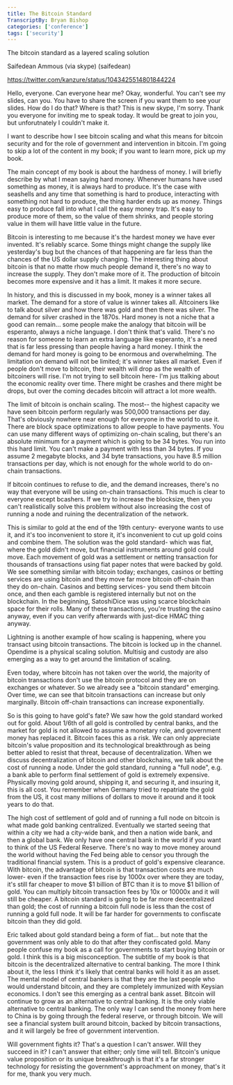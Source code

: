 ```yaml
---
title: The Bitcoin Standard
TranscriptBy: Bryan Bishop
categories: ['conference']
tags: ['security']
---
```


The bitcoin standard as a layered scaling solution

Saifedean Ammous (via skype) (saifedean)

<https://twitter.com/kanzure/status/1043425514801844224>

Hello, everyone. Can everyone hear me? Okay, wonderful. You can't see my slides, can you. You have to share the screen if you want them to see your slides. How do I do that? Where is that?  This is new skype, I'm sorry. Thank you everyone for inviting me to speak today. It would be great to join you, but unforutnately I couldn't make it.

I want to describe how I see bitcoin scaling and what this means for bitcoin security and for the role of government and intervention in bitcoin. I'm going to skip a lot of the content in my book; if you want to learn more, pick up my book.

The main concept of my book is about the hardness of money. I will briefly describe by what I mean saying hard money. Whenever humans have used something as money, it is always hard to produce. It's the case with seashells and any time that something is hard to produce, interacting with something not hard to produce, the thing harder ends up as money. Things easy to produce fall into what I call the easy money trap. It's easy to produce more of them, so the value of them shrinks, and people storing value in them will have little value in the future.

Bitcoin is interesting to me because it's the hardest money we have ever invented. It's reliably scarce. Some things might change the supply like yesterday's bug but the chances of that happening are far less than the chances of the US dollar supply changing. The interesting thing about bitcoin is that no matte rhow much people demand it, there's no way to increase the supply. They don't make more of it. The production of bitcoin becomes more expensive and it has a limit. It makes it more secure.

In history, and this is discussed in my book, money is a winner takes all market. The demand for a store of value is winner takes all. Altcoiners like to talk about silver and how there was gold and then there was silver. The demand for silver crashed in the 1870s. Hard money is not a niche that a good can remain... some people make the analogy that bitcoin will be esperanto, always a niche language. I don't think that's valid. There's no reason for someone to learn an extra language like esperanto, it's a need that is far less pressing than people having a hard money. I think the demand for hard money is going to be enormous and overwhelming. The limitation on demand will not be limited; it's winner takes all market. Even if people don't move to bitcoin, their wealth will drop as the wealth of bitcoiners will rise. I'm not trying to sell bitcoin here- I'm jus ttalking about the economic reality over time. There might be crashes and there might be drops, but over the coming decades bitcoin will attract a lot more wealth.

The limit of bitcoin is onchain scaling. The most-- the highest capacity we have seen bitcoin perform regularly was 500,000 transactions per day. That's obviously nowhere near enough for everyone in the world to use it. There are block space optimizations to allow people to have payments. You can use many different ways of optimizing on-chain scaling, but there's an absolute minimum for a payment which is going to be 34 bytes. You run into this hard limit. You can't make a payment with less than 34 bytes. If you assume 2 megabyte blocks, and 34 byte transactions, you have 8.5 million transactions per day, which is not enough for the whole world to do on-chain transactions.

If bitcoin continues to refuse to die, and the demand increases, there's no way that everyone will be using on-chain transactions. This much is clear to everyone except bcashers. If we try to increase the blocksize, then you can't realistically solve this problem without also increasing the cost of running a node and ruining the decentralization of the network.

This is similar to gold at the end of the 19th century- everyone wants to use it, and it's too inconvenient to store it, it's inconvenient to cut up gold coins and combine them. The solution was the gold standard- which was fiat, where the gold didn't move, but financial instruments around gold could move. Each movement of gold was a settlement or netting transaction for thousands of transactions using fiat paper notes that were backed by gold. We see something similar with bitcoin today; exchanges, casinos or betting services are using bitcoin and they move far more bitcoin off-chain than they do on-chain. Casinos and betting services- you send them bitcoin once, and then each gamble is registered internally but not on the blockchain. In the beginning, SatoshiDice was using scarce blockchain space for their rolls. Many of these transactions, you're trusting the casino anyway, even if you can verify afterwards with just-dice HMAC thing anyway.

Lightning is another example of how scaling is happening, where you transact using bitcoin transactions. The bitcoin is locked up in the channel. Opendime is a physical scaling solution. Multisig and custody are also emerging as a way to get around the limitation of scaling.

Even today, where bitcoin has not taken over the world, the majority of bitcoin transactions don't use the bitcoin protocol and they are on exchanges or whatever. So we already see a "bitcoin standard" emerging. Over time, we can see that bitcoin transactions can increase but only marginally. Bitcoin off-chain transactions can increase exponentially.

So is this going to have gold's fate? We saw how the gold standard worked out for gold. About 1/6th of all gold is controlled by central banks, and the market for gold is not allowed to assume a monetary role, and government money has replaced it. Bitcoin faces this as a risk. We can only appreciate bitcoin's value proposition and its technological breakthrough as being better abled to resist that threat, because of decentralization. When we discuss decentralization of bitcoin and other blockchains, we talk about the cost of running a node. Under the gold standard, running a "full node", e.g. a bank able to perform final settlement of gold is extremely expensive. Physically moving gold around, shipping it, and securing it, and insuring it, this is all cost. You remember when Germany tried to repatriate the gold from the US, it cost many millions of dollars to move it around and it took years to do that.

The high cost of settlement of gold and of running a full node on bitcoin is what made gold banking centralized. Eventually we started seeing that within a city we had a city-wide bank, and then a nation wide bank, and then a global bank. We only have one central bank in the world if you want to think of the US Federal Reserve. There's no way to move money around the world without having the Fed being able to censor you through the traditional financial system. This is a product of gold's expensive clearance. With bitcoin, the advantage of bitcoin is that transaction costs are much lower- even if the transaction fees rise by 1000x over where they are today, it's still far cheaper to move $1 billion of BTC than it is to move $1 billion of gold. You can multiply bitcoin transaction fees by 10x or 10000x and it will still be cheaper. A bitcoin standard is going to be far more decentralized than gold; the cost of running a bitcoin full node is less than the cost of running a gold full node. It will be far harder for governments to confiscate bitcoin than they did gold.

Eric talked about gold standard being a form of fiat... but note that the government was only able to do that after they confiscated gold. Many people confuse my book as a call for governments to start buying bitcoin or gold. I think this is a big misconception. The subtitle of my book is that bitcoin is the decentralized alternative to central banking. The more I think about it, the less I think it's likely that central banks will hold it as an asset. The mental model of central bankers is that they are the last people who would understand bitcoin, and they are completely immunized with Keysian economics. I don't see this emerging as a central bank asset. Bitcoin will continue to grow as an alternative to central banking. It is the only viable alternative to central banking. The only way I can send the money from here to China is by going through the federal reserve, or through bitcoin. We will see a financial system built around bitcoin, backed by bitcoin transactions, and it will largely be free of government intervention.

Will government fights it? That's a question I can't answer. Will they succeed in it? I can't answer that either; only time will tell. Bitcoin's unique value proposition or its unique breakthrough is that it's a far stronger technology for resisting the government's approachment on money, that's it for me, thank you very much.
